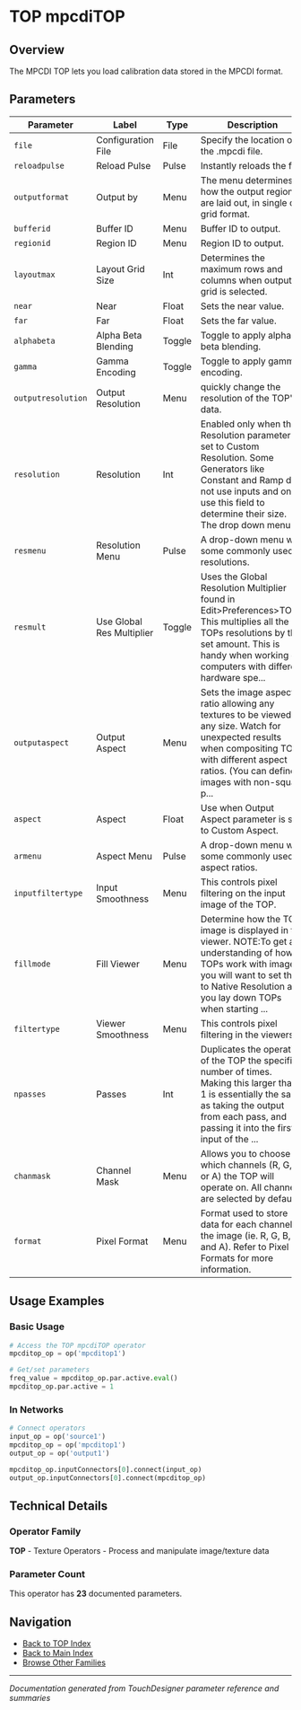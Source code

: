 # TOP mpcdiTOP

## Overview

The MPCDI TOP lets you load calibration data stored in the MPCDI format.

## Parameters

| Parameter | Label | Type | Description |
|-----------|-------|------|-------------|
| `file` | Configuration File | File | Specify the location of the .mpcdi file. |
| `reloadpulse` | Reload Pulse | Pulse | Instantly reloads the file. |
| `outputformat` | Output by | Menu | The menu determines how the output regions are laid out, in single or grid format. |
| `bufferid` | Buffer ID | Menu | Buffer ID to output. |
| `regionid` | Region ID | Menu | Region ID to output. |
| `layoutmax` | Layout Grid Size | Int | Determines the maximum rows and columns when output by grid is selected. |
| `near` | Near | Float | Sets the near value. |
| `far` | Far | Float | Sets the far value. |
| `alphabeta` | Alpha Beta Blending | Toggle | Toggle to apply alpha-beta blending. |
| `gamma` | Gamma Encoding | Toggle | Toggle to apply gamma encoding. |
| `outputresolution` | Output Resolution | Menu | quickly change the resolution of the TOP's data. |
| `resolution` | Resolution | Int | Enabled only when the Resolution parameter is set to Custom Resolution. Some Generators like Constant and Ramp do not use inputs and only use this field to determine their size. The drop down menu ... |
| `resmenu` | Resolution Menu | Pulse | A drop-down menu with some commonly used resolutions. |
| `resmult` | Use Global Res Multiplier | Toggle | Uses the Global Resolution Multiplier found in Edit>Preferences>TOPs. This multiplies all the TOPs resolutions by the set amount. This is handy when working on computers with different hardware spe... |
| `outputaspect` | Output Aspect | Menu | Sets the image aspect ratio allowing any textures to be viewed in any size. Watch for unexpected results when compositing TOPs with different aspect ratios. (You can define images with non-square p... |
| `aspect` | Aspect | Float | Use when Output Aspect parameter is set to Custom Aspect. |
| `armenu` | Aspect Menu | Pulse | A drop-down menu with some commonly used aspect ratios. |
| `inputfiltertype` | Input Smoothness | Menu | This controls pixel filtering on the input image of the TOP. |
| `fillmode` | Fill Viewer | Menu | Determine how the TOP image is displayed in the viewer. NOTE:To get an understanding of how TOPs work with images, you will want to set this to Native Resolution as you lay down TOPs when starting ... |
| `filtertype` | Viewer Smoothness | Menu | This controls pixel filtering in the viewers. |
| `npasses` | Passes | Int | Duplicates the operation of the TOP the specified number of times. Making this larger than 1 is essentially the same as taking the output from each pass, and passing it into the first input of the ... |
| `chanmask` | Channel Mask | Menu | Allows you to choose which channels (R, G, B, or A) the TOP will operate on. All channels are selected by default. |
| `format` | Pixel Format | Menu | Format used to store data for each channel in the image (ie. R, G, B, and A). Refer to Pixel Formats for more information. |

## Usage Examples

### Basic Usage

```python
# Access the TOP mpcdiTOP operator
mpcditop_op = op('mpcditop1')

# Get/set parameters
freq_value = mpcditop_op.par.active.eval()
mpcditop_op.par.active = 1
```

### In Networks

```python
# Connect operators
input_op = op('source1')
mpcditop_op = op('mpcditop1')
output_op = op('output1')

mpcditop_op.inputConnectors[0].connect(input_op)
output_op.inputConnectors[0].connect(mpcditop_op)
```

## Technical Details

### Operator Family

**TOP** - Texture Operators - Process and manipulate image/texture data

### Parameter Count

This operator has **23** documented parameters.

## Navigation

- [Back to TOP Index](../TOP/TOP_INDEX.md)
- [Back to Main Index](../OPERATORS_INDEX.md)
- [Browse Other Families](../OPERATORS_INDEX.md#quick-navigation)

---
*Documentation generated from TouchDesigner parameter reference and summaries*
